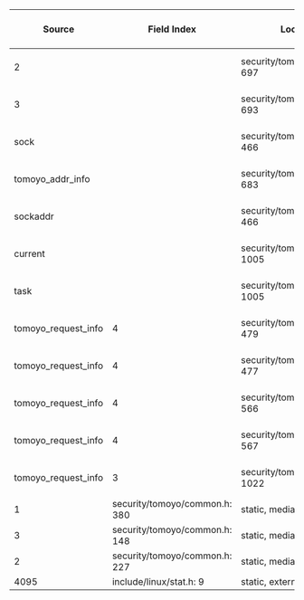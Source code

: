 | Source | Field Index | Location | Label at Source | Label Gap @ Sink | Endorser @ Sink |
| ------ | ----------- | -------- | --------------- | ---------------- | --------------- |
| 2 | | security/tomoyo/network.c: 697 | operation, static, mediator | purpose, value | E3 |
| 3 | | security/tomoyo/network.c: 693 | operation, static, mediator | purpose, value | E3 |
| sock | | security/tomoyo/tomoyo.c: 466 | object, dynamic, external | source | E4 |
| tomoyo_addr_info | | security/tomoyo/network.c: 683 | object, dynamic, external | | |
| sockaddr | | security/tomoyo/network.c: 466 | object, dynamic, external | | |
| current | | security/tomoyo/util.c: 1005 | subject, dynamic, external | source | E4 |
| task | | security/tomoyo/util.c: 1005 | subject, dynamic, external | | |
| tomoyo_request_info | 4 | security/tomoyo/network.c: 479 | all, dynamic, external | purpose | E4 |
| tomoyo_request_info | 4 | security/tomoyo/network.c: 477 | all, dynamic, external | purpose. value | E3 |
| tomoyo_request_info | 4 | security/tomoyo/network.c: 566 | all, dynamic, external | purpose | E4 |
| tomoyo_request_info | 4 | security/tomoyo/network.c: 567 | all, dynamic, external | purpose. value | E3 |
| tomoyo_request_info | 3 | security/tomoyo/util.c: 1022 | subject, dynamic, external | | |
| 1 | security/tomoyo/common.h: 380 | static, mediator | | |
| 3 | security/tomoyo/common.h: 148 | static, mediator | | |
| 2 | security/tomoyo/common.h: 227 | static, mediator | | |
| 4095 | include/linux/stat.h: 9 | static, external | | |